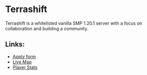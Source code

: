 # Terrashift

Terrashift is a whitelisted vanilla SMP 1.20.1 server with a focus on collaboration and building a community.

## Links: 
- [Apply form](https://apply.terrashift.net)
- [Live Map](https://map.terrashift.net)
- [Player Stats](https://stats.terrashift.net)
